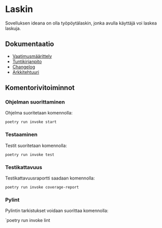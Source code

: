 # Laskin

Sovelluksen ideana on olla työpöytälaskin, jonka avulla käyttäjä voi laskea laskuja.

## Dokumentaatio

* [Vaatimusmäärittely](calculator/dokumentaatio/vaatimusmaarittely.md)
* [Tuntikirjanpito](calculator/dokumentaatio/tuntikirjanpito.md)
* [Changelog](calculator/dokumentaatio/changelog.md)
* [Arkkitehtuuri](calculator/dokumentaatio/arkkitehtuuri.md)


## Komentorivitoiminnot

### Ohjelman suorittaminen
Ohjelma suoritetaan komennolla:

`poetry run invoke start`

### Testaaminen
Testit suoritetaan komennolla:

`poetry run invoke test`

### Testikattavuus
Testikattavuusraportti saadaan komennolla:

`poetry run invoke coverage-report`

### Pylint
Pylintin tarkistukset voidaan suorittaa komennolla:

`poetry run invoke lint

